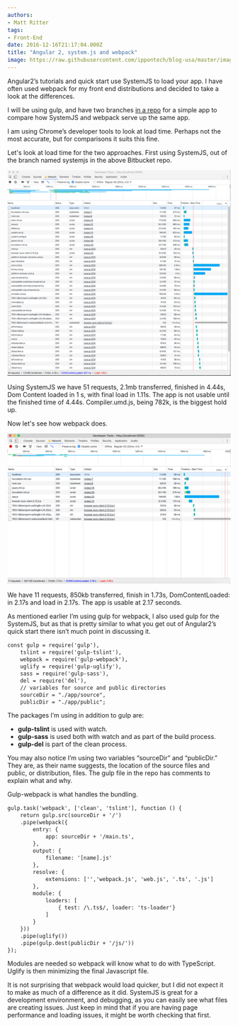 ```yaml
---
authors:
- Matt Ritter
tags:
- Front-End
date: 2016-12-16T21:17:04.000Z
title: "Angular 2, system.js and webpack"
image: https://raw.githubusercontent.com/ippontech/blog-usa/master/images/2016/12/angular.jpg
---
```


Angular2’s tutorials and quick start use SystemJS to load your app.  I have often used webpack for my front end distributions and decided to take a look at the differences.

I will be using gulp, and have two branches [in a repo](https://bitbucket.org/IpponMattRitter/angular2-color-palette) for a simple app to compare how SystemJS and webpack serve up the same app.

I am using Chrome’s developer tools to look at load time. Perhaps not the most accurate, but for comparisons it suits this fine.

Let's look at load time for the two approaches.
First using SystemJS, out of the branch named systemjs in the above Bitbucket repo.

![](https://raw.githubusercontent.com/ippontech/blog-usa/master/images/2016/12/angular2SystemjsPerformance.png)

Using SystemJS we have 51 requests, 2.1mb transferred, finished in 4.44s, Dom Content loaded in 1 s, with final load in 1.11s.  The app is not usable until the finished time of 4.44s.  Compiler.umd.js, being 782k, is the biggest hold up.

Now let's see how webpack does.

![](https://raw.githubusercontent.com/ippontech/blog-usa/master/images/2016/12/Angular-2-color-palette-webpack.png)

We have 11 requests, 850kb transferred, finish in 1.73s, DomContentLoaded: in 2.17s and load in 2.17s.  The app is usable at 2.17 seconds.

As mentioned earlier I’m using gulp for webpack, I also used gulp for the SystemJS, but as that is pretty similar to what you get out of Angular2’s quick start there isn’t much point in discussing it.

```language-javascript
const gulp = require('gulp'),
    tslint = require('gulp-tslint'),
    webpack = require('gulp-webpack'),
    uglify = require('gulp-uglify'),
    sass = require('gulp-sass'),
    del = require('del'),
    // variables for source and public directories
    sourceDir = "./app/source",
    publicDir = "./app/public";
```

The packages I’m using in addition to gulp are:

- **gulp-tslint** is used with watch.
- **gulp-sass** is used both with watch and as part of the build process.
- **gulp-del** is part of the clean process.

You may also notice I’m using two variables “sourceDir” and “publicDir.” They are, as their name suggests, the location of the source files and public, or distribution, files. The gulp file in the repo has comments to explain what and why.

Gulp-webpack is what handles the bundling.

```language-javascript
gulp.task('webpack', ['clean', 'tslint'], function () {
	return gulp.src(sourceDir + '/')
	.pipe(webpack({
		entry: {
			app: sourceDir + '/main.ts',
		},
		output: {
			filename: '[name].js'
		},
		resolve: {
			extensions: ['','webpack.js', 'web.js', '.ts', '.js']
		},
		module: {
			loaders: [
				{ test: /\.ts$/, loader: 'ts-loader'}
			]
		}
	}))
	.pipe(uglify())
	.pipe(gulp.dest(publicDir + '/js/'))
});
```

Modules are needed so webpack will know what to do with TypeScript. Uglify is then minimizing the final Javascript file.

It is not surprising that webpack would load quicker, but I did not expect it to make as much of a difference as it did. SystemJS is great for a development environment, and debugging, as you can easily see what files are creating issues. Just keep in mind that if you are having page performance and loading issues, it might be worth checking that first.
